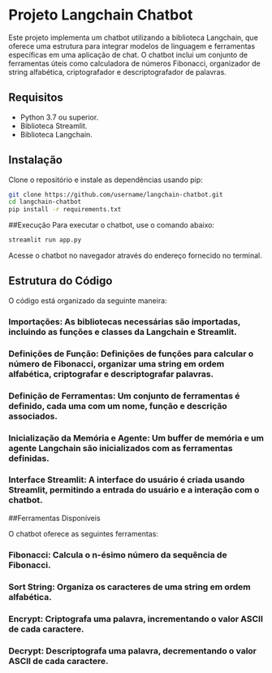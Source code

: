 # Projeto Langchain Chatbot

Este projeto implementa um chatbot utilizando a biblioteca Langchain, que oferece uma estrutura para integrar modelos de linguagem e ferramentas específicas em uma aplicação de chat. O chatbot inclui um conjunto de ferramentas úteis como calculadora de números Fibonacci, organizador de string alfabética, criptografador e descriptografador de palavras.

## Requisitos

- Python 3.7 ou superior.
- Biblioteca Streamlit.
- Biblioteca Langchain.

## Instalação

Clone o repositório e instale as dependências usando pip:

```bash
git clone https://github.com/username/langchain-chatbot.git
cd langchain-chatbot
pip install -r requirements.txt
```

##Execução
Para executar o chatbot, use o comando abaixo:

```bash
streamlit run app.py
```

Acesse o chatbot no navegador através do endereço fornecido no terminal.

## Estrutura do Código
O código está organizado da seguinte maneira:

### Importações: As bibliotecas necessárias são importadas, incluindo as funções e classes da Langchain e Streamlit.
### Definições de Função: Definições de funções para calcular o número de Fibonacci, organizar uma string em ordem alfabética, criptografar e descriptografar palavras.
### Definição de Ferramentas: Um conjunto de ferramentas é definido, cada uma com um nome, função e descrição associados.
### Inicialização da Memória e Agente: Um buffer de memória e um agente Langchain são inicializados com as ferramentas definidas.
### Interface Streamlit: A interface do usuário é criada usando Streamlit, permitindo a entrada do usuário e a interação com o chatbot.

##Ferramentas Disponíveis

O chatbot oferece as seguintes ferramentas:

### Fibonacci: Calcula o n-ésimo número da sequência de Fibonacci.
### Sort String: Organiza os caracteres de uma string em ordem alfabética.
### Encrypt: Criptografa uma palavra, incrementando o valor ASCII de cada caractere.
### Decrypt: Descriptografa uma palavra, decrementando o valor ASCII de cada caractere.
